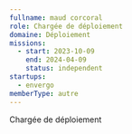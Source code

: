 ```yaml
---
fullname: maud corcoral
role: Chargée de déploiement
domaine: Déploiement
missions:
  - start: 2023-10-09
    end: 2024-04-09
    status: independent
startups:
  - envergo
memberType: autre
---
```


Chargée de déploiement
